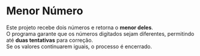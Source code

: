 # Menor Número

Este projeto recebe dois números e retorna o **menor deles**.  
O programa garante que os números digitados sejam diferentes, permitindo até **duas tentativas** para correção.  
Se os valores continuarem iguais, o processo é encerrado.
